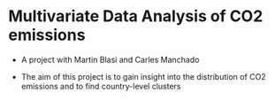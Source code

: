 # Multivariate Data Analysis of CO2 emissions 
- A project with Martin Blasi and Carles Manchado

- The aim of this project is to gain insight into the distribution of CO2 emissions and to find country-level clusters
